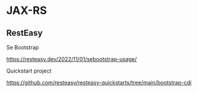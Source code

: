# JAX-RS

## RestEasy

Se Bootstrap

https://resteasy.dev/2022/11/01/sebootstrap-usage/

Quickstart project

https://github.com/resteasy/resteasy-quickstarts/tree/main/bootstrap-cdi
